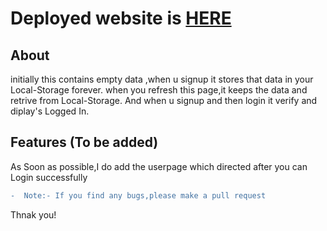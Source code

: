 # Deployed website is <a href="http://saisumanthkumar.github.io/user-authentication" target="_blank">HERE</a>

## About
initially this contains empty data ,when u signup it stores that data in your Local-Storage forever.
when you refresh this page,it keeps the data and retrive from Local-Storage.
And when u signup and then login it verify and diplay's Logged In.

## Features (To be added)
As Soon as possible,I do add the userpage which directed after you can Login successfully





```diff
-  Note:- If you find any bugs,please make a pull request

```

Thnak you!
